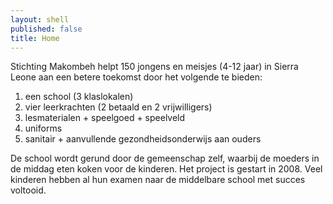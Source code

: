 ```yaml
---
layout: shell
published: false
title: Home
---
```


Stichting Makombeh helpt 150 jongens en meisjes (4-12 jaar) in Sierra Leone aan een betere toekomst door het volgende te bieden:

1. een school (3 klaslokalen)
2. vier leerkrachten (2 betaald en 2 vrijwilligers)
3. lesmaterialen + speelgoed + speelveld
4. uniforms
5. sanitair + aanvullende gezondheidsonderwijs aan ouders

De school wordt gerund door de gemeenschap zelf, waarbij de moeders 
in de middag eten koken voor de kinderen. Het project is gestart in 2008. Veel kinderen hebben al hun examen naar de middelbare school met succes voltooid.
